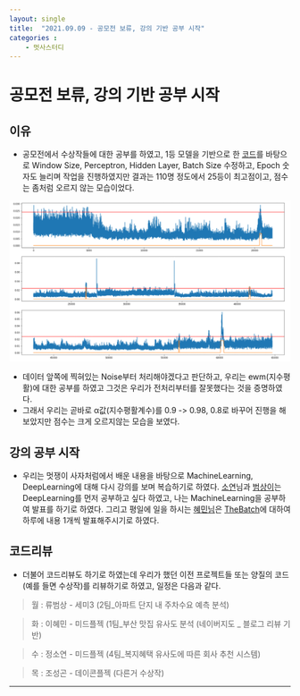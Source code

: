 ```yaml
---
layout: single
title:  "2021.09.09 - 공모전 보류, 강의 기반 공부 시작"
categories : 
    - 멋사스터디
---
```


# 공모전 보류, 강의 기반 공부 시작

## 이유

- 공모전에서 수상작들에 대한 공부를 하였고, 1등 모델을 기반으로 한 [코드](https://github.com/jmsmg/HAI2021/blob/main/HAICon2021_09071630.ipynb)를 바탕으로 Window Size, Perceptron, Hidden Layer, Batch Size 수정하고, Epoch 숫자도 늘리며 작업을 진행하였지만 결과는 110명 정도에서 25등이 최고점이고, 점수는 좀처럼 오르지 않는 모습이었다. 

![threshold](../../../img/gaedaebak_review4_1.png)

- 데이터 앞쪽에 찍혀있는 Noise부터 처리해야겠다고 판단하고, 우리는 ewm(지수평활)에 대한 공부를 하였고 그것은 우리가 전처리부터를 잘못했다는 것을 증명하였다.
- 그래서 우리는 곧바로 α값(지수평활계수)를 0.9 -> 0.98, 0.8로 바꾸어 진행을 해보았지만 점수는 크게 오르지않는 모습을 보였다.


## 강의 공부 시작

- 우리는 멋쟁이 사자처럼에서 배운 내용을 바탕으로 MachineLearning, DeepLearning에 대해 다시 강의를 보며 복습하기로 하였다. [소연](https://github.com/blackpearl-09)님과 [범상이](https://github.com/tkasod2)는 DeepLearning를 먼저 공부하고 싶다 하였고, 나는 MachineLearning을 공부하여 발표를 하기로 하였다. 그리고 평일에 일을 하시는 [혜민님](https://github.com/8maccaron8)은 [TheBatch](https://read.deeplearning.ai/the-batch/)에 대하여 하루에 내용 1개씩 발표해주시기로 하였다.

## 코드리뷰

- 더불어 코드리뷰도 하기로 하였는데 우리가 했던 이전 프로젝트들 또는 양질의 코드(예를 들면 수상작)를 리뷰하기로 하였고, 일정은 다음과 같다.

> 월 : 류범상 - 세미3 (2팀_아파트 단지 내 주차수요 예측 분석)  

> 화 : 이혜민 - 미드플젝 (1팀_부산 맛집 유사도 분석 (네이버지도 _ 블로그 리뷰 기반)  

> 수 : 정소연 -  미드플젝 (4팀_복지혜택 유사도에 따른 회사 추천 시스템)  

> 목 : 조성곤 - 데이콘플젝 (다른거 수상작)

---